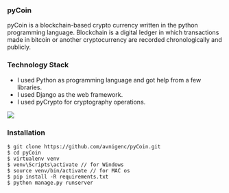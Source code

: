 ### pyCoin
pyCoin is a blockchain-based crypto currency written in the python programming language. Blockchain is a digital ledger in which transactions made in bitcoin or another cryptocurrency are recorded chronologically and publicly.




### Technology Stack

- I used Python as programming language and got help from a few libraries.
- I used Django as the web framework.
- I used pyCrypto for cryptography operations.



![](https://steemit-production-imageproxy-thumbnail.s3.amazonaws.com/U5dsLygGqDtmzh5YjFo24xqGxecd76m_1680x8400)

### Installation
```
$ git clone https://github.com/avnigenc/pyCoin.git
$ cd pyCoin
$ virtualenv venv
$ venv\Scripts\activate // for Windows
$ source venv/bin/activate // for MAC os
$ pip install -R requirements.txt
$ python manage.py runserver
```
